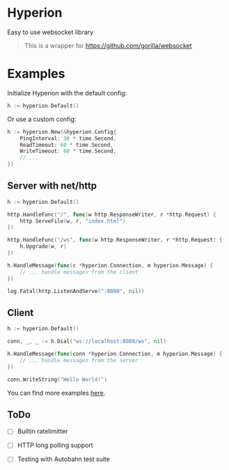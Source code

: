 # Hyperion
Easy to use websocket library

> This is a wrapper for https://github.com/gorilla/websocket


# Examples

Initialize Hyperion with the default config:
```go
h := hyperion.Default()
```

Or use a custom config:
```go
h := hyperion.New(&hyperion.Config{
    PingInterval: 30 * time.Second,
    ReadTimeout: 60 * time.Second,
    WriteTimeout: 60 * time.Second,
    // ...
})
```


## Server with net/http
```go
h := hyperion.Default()

http.HandleFunc("/", func(w http.ResponseWriter, r *http.Request) {
    http.ServeFile(w, r, "index.html")
})

http.HandleFunc("/ws", func(w http.ResponseWriter, r *http.Request) {
    h.Upgrade(w, r)
})

h.HandleMessage(func(c *hyperion.Connection, m hyperion.Message) {
    // ... handle messages from the client
})

log.Fatal(http.ListenAndServe(":8080", nil))
```


## Client
```go
h := hyperion.Default()

conn, _, _ := h.Dial("ws://localhost:8080/ws", nil)

h.HandleMessage(func(conn *hyperion.Connection, m hyperion.Message) {
	// ... handle messages from the server
})

conn.WriteString("Hello World!")
```


You can find more examples [here](https://github.com/Ju0x/hyperion/tree/main/examples).

## ToDo

- [ ] Builtin ratelimitter

- [ ] HTTP long polling support

- [ ] Testing with Autobahn test suite
